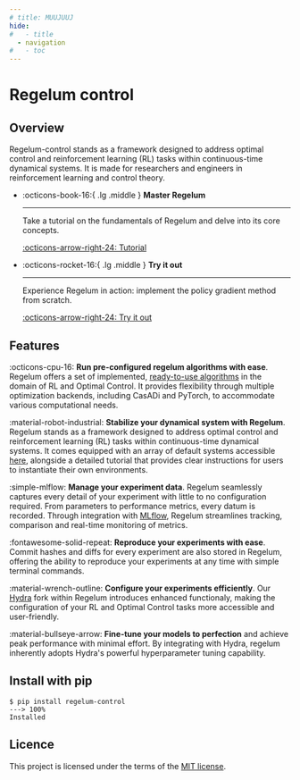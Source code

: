 ```yaml
---
# title: MUUJUUJ
hide:
#   - title
  - navigation
#   - toc
---
```

# Regelum control

## Overview
Regelum-control stands as a framework designed to address optimal control and reinforcement learning (RL) tasks within continuous-time dynamical systems. It is made for researchers and engineers in reinforcement learning and control theory. 


<!-- <style>
.md-content .md-typeset h1 { display: none; }
</style> -->

<!-- # Regelum -->
<!-- <figure markdown>
  ![Regelum](../gfx/regelum.svg)
  <img src="/regelum.svg">
  <figcaption>DQN GOVNO</figcaption>
</figure> -->

<!-- <p align="center">
  <a href="https://sqlmodel.tiangolo.com"><img src="../gfx/regelum.svg" alt="SQLModel"></a>
</p> -->
<!-- <p align="center">
    <em>SQLModel, SQL databases in Python, designed for simplicity, compatibility, and robustness.</em>
</p> -->


<!-- <p align="center">
<a href="https://github.com/tiangolo/sqlmodel/actions?query=workflow%3ATest" target="_blank">
    <img src="https://github.com/tiangolo/sqlmodel/workflows/Test/badge.svg" alt="Test">
</a>
<a href="https://github.com/tiangolo/sqlmodel/actions?query=workflow%3APublish" target="_blank">
    <img src="https://github.com/tiangolo/sqlmodel/workflows/Publish/badge.svg" alt="Publish">
</a>
<a href="https://coverage-badge.samuelcolvin.workers.dev/redirect/tiangolo/sqlmodel" target="_blank">
    <img src="https://coverage-badge.samuelcolvin.workers.dev/tiangolo/sqlmodel.svg" alt="Coverage">
<a href="https://pypi.org/project/sqlmodel" target="_blank">
    <img src="https://img.shields.io/pypi/v/sqlmodel?color=%2334D058&label=pypi%20package" alt="Package version">
</a>
</p> -->
<!-- 
## Quick start -->

<div class="grid cards" markdown>

<!-- -   :octicons-light-bulb-16:{ .lg .middle } __Get to know Regelum__

    ---

    Dive into the introduction for an overview of its principal concepts and features.

    [:octicons-arrow-right-24: Introduction](introduction.md) -->

<!-- -   :octicons-rocket-16:{ .lg .middle } __Set it up__

    ---

    Install Regelum using pip and easily dive into your first simulation experience.


    [:octicons-arrow-right-24: Quick start][] -->

-   :octicons-book-16:{ .lg .middle } __Master Regelum__

    ---

    Take a tutorial on the fundamentals of Regelum and delve into its core concepts.

    [:octicons-arrow-right-24: Tutorial](tutorials/introduction)

-   :octicons-rocket-16:{ .lg .middle } __Try it out__

    ---

    Experience Regelum in action: implement the policy gradient method from scratch. 

    [:octicons-arrow-right-24: Try it out](notebooks/policy_gradient)

<!-- -   :octicons-light-bulb-16:{ .lg .middle } __Get to know Regelum__

    ---

    Dive into the introduction for an overview of its principal concepts and features.

    [:octicons-arrow-right-24: Introduction](introduction.md)

-   :octicons-rocket-16:{ .lg .middle } __Try it out__

    ---

    Experience Regelum in action: launch our interactive colab demo. 

    [:octicons-arrow-right-24: Try it in colab](#) -->

</div>

## Features

:octicons-cpu-16: __Run pre-configured regelum algorithms with ease__. Regelum offers a set of implemented, [ready-to-use algorithms](#) in the domain of RL and Optimal Control. 
It provides flexibility through multiple optimization backends, including CasADi and PyTorch, to accommodate various computational needs.

:material-robot-industrial: __Stabilize your dynamical system with Regelum__. Regelum stands as a framework 
designed to address optimal control and reinforcement learning (RL) 
tasks within continuous-time dynamical systems. 
It comes equipped with an array of default systems accessible [here](#), 
alongside a detailed tutorial that provides clear instructions 
for users to instantiate their own environments.

:simple-mlflow: __Manage your experiment data__. Regelum seamlessly captures
every detail of your experiment with little to no configuration required. 
From parameters to performance metrics, every datum is recorded. Through integration with [MLflow](https://mlflow.org/), 
Regelum streamlines tracking, comparison and real-time monitoring of metrics.

:fontawesome-solid-repeat: __Reproduce your experiments with ease__. Commit hashes and diffs for every experiment are also stored in Regelum, 
offering the ability to reproduce your experiments at any time with simple terminal commands.

:material-wrench-outline: __Configure your experiments efficiently__. Our [Hydra](https://hydra.cc/) fork within Regelum introduces enhanced functionaly, 
making the configuration of your RL and Optimal Control tasks more accessible and user-friendly.

:material-bullseye-arrow: __Fine-tune your models to perfection__ and achieve peak performance with minimal effort. 
By integrating with Hydra, regelum inherently adopts Hydra's powerful hyperparameter tuning capability.

## Install with pip
<!-- termynal -->

```
$ pip install regelum-control
---> 100%
Installed
```

## Licence

This project is licensed under the terms of the [MIT license](TODO).

